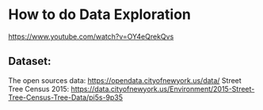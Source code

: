 


# How to do Data Exploration
https://www.youtube.com/watch?v=OY4eQrekQvs

## Dataset:
The open sources data:
https://opendata.cityofnewyork.us/data/
Street Tree Census 2015:
https://data.cityofnewyork.us/Environment/2015-Street-Tree-Census-Tree-Data/pi5s-9p35